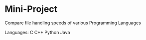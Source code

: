 # Mini-Project
Compare file handling speeds of various Programming Languages

Languages:
C
C++
Python
Java
